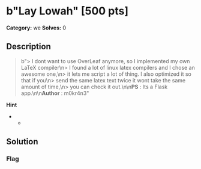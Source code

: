 # b"Lay Lowah" [500 pts]

**Category:** we
**Solves:** 0

## Description
>b"> I dont want to use OverLeaf anymore, so I implemented my own LaTeX compiler\n> I found a lot of linux latex compilers and I chose an awesome one,\n> it lets me script a lot of thing. I also optimized it so that if you\n> send the same latex text twice it wont take the same amount of time,\n> you can check it out.\n\n**PS** : Its a Flask app.\n\n**Author** : m0kr4n3"

**Hint**
* -

## Solution

### Flag

